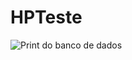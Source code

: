 # HPTeste
![Print do banco de dados](https://github.com/user-attachments/assets/50e041d4-930d-47d8-81dc-83f1d5f31e37)

